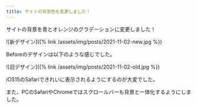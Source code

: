 ```yaml
---
title: サイトの背景色を変更しました！
---
```


サイトの背景を青とオレンジのグラデーションに変更しました！

![新デザイン]({% link /assets/img/posts/2021-11-02-new.jpg %})

Beforeのデザインは以下のような感じでした。

![旧デザイン]({% link /assets/img/posts/2021-11-02-old.jpg %})

iOS15のSafariできれいに表示されるようにするのが大変でした。

また、PCのSafariやChromeではスクロールバーも背景と一体化するようにしました。
